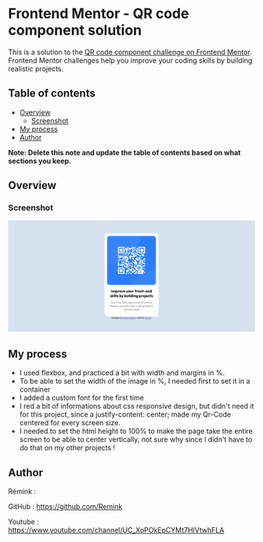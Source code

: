 # Frontend Mentor - QR code component solution

This is a solution to the [QR code component challenge on Frontend Mentor](https://www.frontendmentor.io/challenges/qr-code-component-iux_sIO_H). Frontend Mentor challenges help you improve your coding skills by building realistic projects. 

## Table of contents

- [Overview](#overview)
  - [Screenshot](#screenshot)
- [My process](#my-process)
- [Author](#author)

**Note: Delete this note and update the table of contents based on what sections you keep.**

## Overview

### Screenshot

![](./Screenshot.png)


## My process

- I used flexbox, and practiced a bit with width and margins in %.
- To be able to set the width of the image in %, I needed first to set it in a container
- I added a custom font for the first time
- I red a bit of informations about css responsive design, but didn't need it for this project, since a justify-content: center; made my Qr-Code centered for every screen size.
- I needed to set the html height to 100% to make the page take the entire screen to be able to center vertically, not sure why since I didn't have to do that on my other projects !


## Author
Rémink :

GitHub : https://github.com/Remink

Youtube : https://www.youtube.com/channel/UC_XoPOkEpCYMt7HIVtwhFLA
